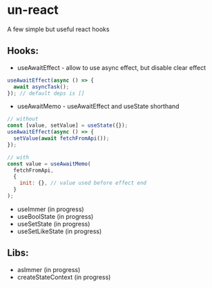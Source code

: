 # un-react
A few simple but useful react hooks

## Hooks:

- useAwaitEffect - allow to use async effect, but disable clear effect
```js
useAwaitEffect(async () => {
  await asyncTask();
}); // default deps is []
```
- useAwaitMemo - useAwaitEffect and useState shorthand
```js
// without
const [value, setValue] = useState({});
useAwaitEffect(async () => {
  setValue(await fetchFromApi());
});

// with
const value = useAwaitMemo(
  fetchFromApi,
  {
    init: {}, // value used before effect end
  }
);
```
- useImmer (in progress)
- useBoolState (in progress)
- useSetState (in progress)
- useSetLikeState (in progress)

## Libs:
- asImmer (in progress)
- createStateContext (in progress)
